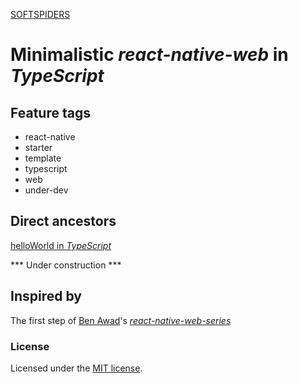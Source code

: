 [SOFTSPIDERS](https://github.com/softspiders/softspiders)

# Minimalistic *react-native-web* in *TypeScript*

## Feature tags

- react-native
- starter
- template
- typescript
- web
- under-dev

## Direct ancestors

[helloWorld in *TypeScript*](https://github.com/softspiders/typescript)


*** Under construction ***

## Inspired by

The first step of [Ben Awad](https://github.com/benawad)'s [*react-native-web-series*](https://github.com/benawad/react-native-web-series)

### License

Licensed under the [MIT license](./LICENSE). 
